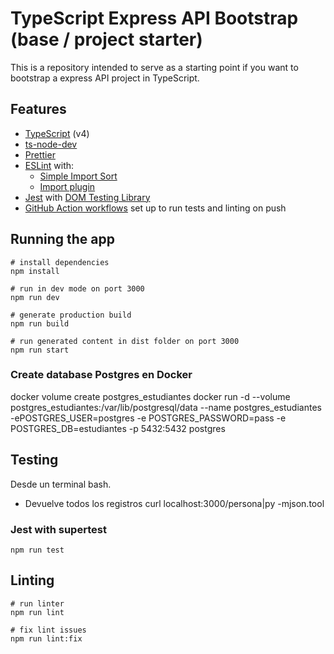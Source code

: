 # TypeScript Express API Bootstrap (base / project starter)

This is a repository intended to serve as a starting point if you want to bootstrap a express API project in TypeScript.

## Features

- [TypeScript](https://www.typescriptlang.org/) (v4)
- [ts-node-dev](https://github.com/wclr/ts-node-dev)
- [Prettier](https://prettier.io/)
- [ESLint](https://eslint.org/) with:
  - [Simple Import Sort](https://github.com/lydell/eslint-plugin-simple-import-sort/)
  - [Import plugin](https://github.com/benmosher/eslint-plugin-import/)
- [Jest](https://jestjs.io) with [DOM Testing Library](https://testing-library.com/docs/dom-testing-library/intro)
- [GitHub Action workflows](https://github.com/features/actions) set up to run tests and linting on push

## Running the app

```
# install dependencies
npm install

# run in dev mode on port 3000
npm run dev

# generate production build
npm run build

# run generated content in dist folder on port 3000
npm run start
```

### Create database Postgres en Docker
docker volume create postgres_estudiantes
docker run -d --volume postgres_estudiantes:/var/lib/postgresql/data --name postgres_estudiantes -ePOSTGRES_USER=postgres  -e POSTGRES_PASSWORD=pass -e POSTGRES_DB=estudiantes -p 5432:5432 postgres

## Testing
Desde un terminal bash.
- Devuelve todos los registros
  curl localhost:3000/persona|py -mjson.tool
  
### Jest with supertest

```
npm run test
```

## Linting

```
# run linter
npm run lint

# fix lint issues
npm run lint:fix
```
